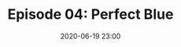---
layout: post
title: "Episode 04: Perfect Blue"
date: 2020-06-19 23:00
file: hhttps://archive.org/download/SpookBox_Podcast_Episode_4/Compressor%20Spookbox%204%282%29.mp3
summary: "This week we get lost in thought over Satoshi Kon's 1997 masterpiece Perfect Blue"
description: "This week, Heather, Conor and Daf discuss Satoshi Kon's 1997 anime masterpiece, Perfect Blue. We chat about the effect of animation on horror, the change of perceptions of privacy from the 90's to the current day and the possible subsuming of stalking into the celebrity industry."
duration: "71:04" 
length: "4264"
explicit: "yes" 
keywords: "horror, movie, podcast, humor, education, funny, casual, long, feminism, literary theory, critical theory, marxism, H.P. Lovecraft, Lovecraft"
block: "no" 
voices: "Heather, Conor, Daf"
---